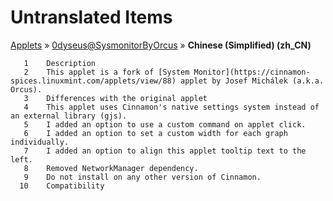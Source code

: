 # Untranslated Items
[Applets](../../../README.md) &#187; [0dyseus@SysmonitorByOrcus](../README.md) &#187; **Chinese (Simplified) (zh_CN)**

       1	Description
       2	This applet is a fork of [System Monitor](https://cinnamon-spices.linuxmint.com/applets/view/88) applet by Josef Michálek (a.k.a. Orcus).
       3	Differences with the original applet
       4	This applet uses Cinnamon's native settings system instead of an external library (gjs).
       5	I added an option to use a custom command on applet click.
       6	I added an option to set a custom width for each graph individually.
       7	I added an option to align this applet tooltip text to the left.
       8	Removed NetworkManager dependency.
       9	Do not install on any other version of Cinnamon.
      10	Compatibility

